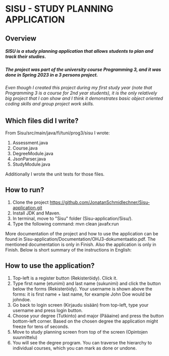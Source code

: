 # SISU - STUDY PLANNING APPLICATION

## Overview
##### SISU is a study planning application that allows students to plan and track their studies.
##### The project was part of the university course Programming 3, and it was done in Spring 2023 in a 3 persons project.
###### Even though I created this project during my first study year (note that Programming 3 is a course for 2nd year students), it is the only relatively big project that I can show and I think it demonstrates basic object oriented coding skills and group project work skills.

## Which files did I write?
From Sisu/src/main/java/fi/tuni/prog3/sisu I wrote:
1. Assessment.java
2. Course.java
3. DegreeModule.java
4. JsonParser.java
5. StudyModule.java

Additionally I wrote the unit tests for those files.
   
## How to run?
1. Clone the project https://github.com/JonatanSchmidlechner/Sisu-application.git
2. Install JDK and Maven.
3. In terminal, move to "Sisu" folder (Sisu-application/Sisu/).
4. Type the following command: mvn clean javafx:run


More documentation of the project and how to use the application can be found in Sisu-application/Documentation/OHJ3-dokumentaatio.pdf. The mentioned documentation is only in Finish. Also the application is only in Finish. Below is short summary of the instructions in English:

## How to use the application?
1. Top-left is a register button (Rekisteröidy). Click it.
2. Type first name (etunimi) and last name (sukunimi) and click the button below the forms (Rekisteröidy). Your username is shown above the forms: it is first name + last name, for example John Doe would be johndoe.
3. Go back to login screen (Kirjaudu sisään) from top-left, type your username and press login button.
4. Choose your degree (Tutkinto) and major (Pääaine) and press the button bottom-left corner. Based on the chosen degree the application might freeze for tens of seconds.
5. Move to study planning screen from top of the screen (Opintojen suunnittelu)
6. You will see the degree program. You can traverse the hierarchy to individual courses, which you can mark as done or undone.

